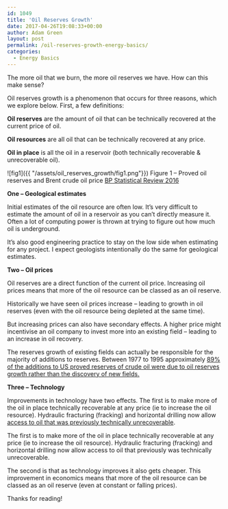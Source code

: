 ```yaml
---
id: 1049
title: 'Oil Reserves Growth'
date: 2017-04-26T19:08:33+00:00
author: Adam Green
layout: post
permalink: /oil-reserves-growth-energy-basics/
categories:
  - Energy Basics
---
```


The more oil that we burn, the more oil reserves we have.  How can this make sense?

Oil reserves growth is a phenomenon that occurs for three reasons, which we explore below.  First, a few definitions:

**Oil reserves** are the amount of oil that can be technically recovered at the current price of oil.

**Oil resources** are all oil that can be technically recovered at any price.

**Oil in place** is all the oil in a reservoir (both technically recoverable & unrecoverable oil).

![fig1]({{ "/assets/oil_reserves_growth/fig1.png"}})
Figure 1 – Proved oil reserves and Brent crude oil price [BP Statistical Review 2016](http://www.bp.com/content/dam/bp/excel/energy-economics/statistical-review-2016/bp-statistical-review-of-world-energy-2016-workbook.xlsx)

**One – Geological estimates**

Initial estimates of the oil resource are often low. It’s very difficult to estimate the amount of oil in a reservoir as you can’t directly measure it. Often a lot of computing power is thrown at trying to figure out how much oil is underground.

It’s also good engineering practice to stay on the low side when estimating for any project. I expect geologists intentionally do the same for geological estimates.

**Two – Oil prices**

Oil reserves are a direct function of the current oil price. Increasing oil prices means that more of the oil resource can be classed as an oil reserve.

Historically we have seen oil prices increase – leading to growth in oil reserves (even with the oil resource being depleted at the same time).

But increasing prices can also have secondary effects. A higher price might incentivise an oil company to invest more into an existing field – leading to an increase in oil recovery.

The reserves growth of existing fields can actually be responsible for the majority of additions to reserves.  Between 1977 to 1995 approximately [89% of the additions to US proved reserves of crude oil were due to oil reserves growth rather than the discovery of new fields.](https://web.archive.org/web/20100806145740/http://www.eia.doe.gov/pub/oil_gas/natural_gas/feature_articles/1997/intricate_puzzle_oil_gas_reserves_growth/pdf/m07fa.pdf)

**Three – Technology**

Improvements in technology have two effects. The first is to make more of the oil in place technically recoverable at any price (ie to increase the oil resource). Hydraulic fracturing (fracking) and horizontal drilling now allow [access to oil that was previously technically unrecoverable](https://www.federalreserve.gov/econresdata/notes/feds-notes/2016/unraveling-the-oil-conundrum-productivity-improvements-and-cost-declines-in-the-us-shale-oil-industry-20160322.html).

The first is to make more of the oil in place technically recoverable at any price (ie to increase the oil resource). Hydraulic fracturing (fracking) and horizontal drilling now allow access to oil that previously was technically unrecoverable.

The second is that as technology improves it also gets cheaper. This improvement in economics means that more of the oil resource can be classed as an oil reserve (even at constant or falling prices).

Thanks for reading!
